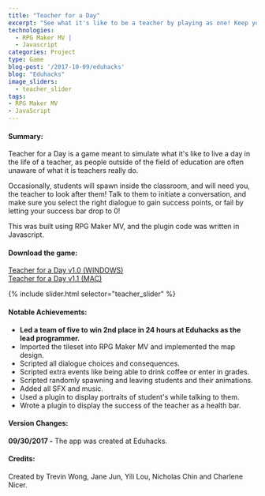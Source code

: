 ```yaml
---
title: "Teacher for a Day"
excerpt: "See what it's like to be a teacher by playing as one! Keep your success bar high by interacting positively with students, or fail."
technologies:
  - RPG Maker MV |
  - Javascript
categories: Project
type: Game
blog-post: '/2017-10-09/eduhacks'
blog: "Eduhacks"
image_sliders:
  - teacher_slider
tags:
- RPG Maker MV
- JavaScript
---
```


#### Summary:

Teacher for a Day is a game meant to simulate what it's like to live a day in the life of a teacher, as people outside of the field of education are often unaware of what it is teachers really do. 

Occasionally, students will spawn inside the classroom, and will need you, the teacher to look after them! Talk to them to initiate a conversation, and make sure you select the right dialogue to gain success points, or fail by letting your success bar drop to 0!

This was built using RPG Maker MV, and the plugin code was written in Javascript.

#### Download the game:

<a href="https://www.mediafire.com/file/eka5n5j8cal7tz3/Teacher%20for%20a%20Day%20%28WINDOWS%29.rar">Teacher for a Day v1.0 (WINDOWS)</a><br>
<a href="https://www.mediafire.com/file/5r2x7fv7cvb751y/Teacher%20for%20a%20Day%20%28MAC%29.rar">Teacher for a Day v1.1 (MAC)</a>

{% include slider.html selector="teacher_slider" %}

#### Notable Achievements:
* **Led a team of five to win 2nd place in 24 hours at Eduhacks as the lead programmer.**
* Imported the tileset into RPG Maker MV and implemented the map design.
* Scripted all dialogue choices and consequences.
* Scripted extra events like being able to drink coffee or enter in grades.
* Scripted randomly spawning and leaving students and their animations.
* Added all SFX and music.
* Used a plugin to display portraits of student's while talking to them.
* Wrote a plugin to display the success of the teacher as a health bar.

#### Version Changes:

**09/30/2017 -** The app was created at Eduhacks.

#### Credits:

Created by Trevin Wong, Jane Jun, Yili Lou, Nicholas Chin and Charlene Nicer.
